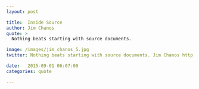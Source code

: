 ```yaml
---
layout: post

title:  Inside Source
author: Jim Chanos
quote: >
  Nothing beats starting with source documents.

image: /images/jim_chanos_5.jpg
twitter: Nothing beats starting with source documents. Jim Chanos http://quotes.stockflare.com/

date:   2015-09-01 06:07:00
categories: quote

---
```


